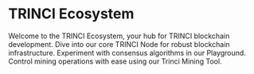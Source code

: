 # TRINCI Ecosystem

Welcome to the TRINCI Ecosystem, your hub for TRINCI blockchain development. Dive into our core TRINCI Node for robust blockchain infrastructure. Experiment with consensus algorithms in our Playground. Control mining operations with ease using our Trinci Mining Tool.